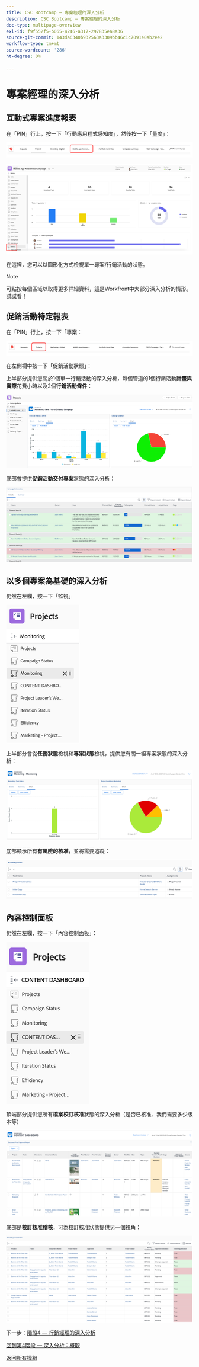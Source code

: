 ```yaml
---
title: CSC Bootcamp — 專案經理的深入分析
description: CSC Bootcamp — 專案經理的深入分析
doc-type: multipage-overview
exl-id: f9f552f5-b065-4246-a317-297835ea8a36
source-git-commit: 143da6340b932563a3309bb46c1c7091e0ab2ee2
workflow-type: tm+mt
source-wordcount: '286'
ht-degree: 0%

---
```


# 專案經理的深入分析

## 互動式專案進度報表

在「PIN」行上，按一下「行動應用程式感知度」，然後按一下「量度」：

![按一下行動應用程式感知度](./images/mobile-app-awareness.png)

![檢視專案的詳細資料](./images/awareness-view.png)

在這裡，您可以以圖形化方式檢視單一專案/行銷活動的狀態。

>[!NOTE]
>
> 可點按每個區域以取得更多詳細資料，這是Workfront中大部分深入分析的情形。 試試看！

## 促銷活動特定報表

在「PIN」行上，按一下「專案：

![按一下專案](./images/projects.png)

在左側欄中按一下「促銷活動狀態」：

上半部分提供您關於1個單一行銷活動的深入分析，每個管道的1個行銷活動&#x200B;**計畫與實際**&#x200B;花費小時以及2個&#x200B;**行銷活動條件**：

![行銷活動深入分析](./images/campaign-insights.png)

底部會提供&#x200B;**促銷活動交付專案**&#x200B;狀態的深入分析：

![行銷活動交付專案](./images/deliverables-status.png)

## 以多個專案為基礎的深入分析

仍然在左欄，按一下「監視」

![按一下監視](./images/monitoring.png)

上半部分會從&#x200B;**任務狀態**&#x200B;檢視和&#x200B;**專案狀態**&#x200B;檢視，提供您有關一組專案狀態的深入分析：

![總覽](./images/group-status.png)

底部顯示所有&#x200B;**有風險的核准**，並將需要追蹤：

![已識別的風險](./images/risk-approvals.png)

## 內容控制面板

仍然在左欄，按一下「內容控制面板」：

![按一下內容儀表板](./images/content-dashboard.png)

頂端部分提供您所有&#x200B;**檔案校訂核准**&#x200B;狀態的深入分析（是否已核准、我們需要多少版本等）

![核准證明](./images/proof-of-approval.png)

底部是&#x200B;**校訂核准稽核**，可為校訂核准狀態提供另一個視角：

![核准評論的證明](./images/poa-review.png)

下一步：[階段4 — 行銷經理的深入分析](./marketing-manager.md)

[回到第4階段 — 深入分析：概觀](./overview.md)

[返回所有模組](../../overview.md)
